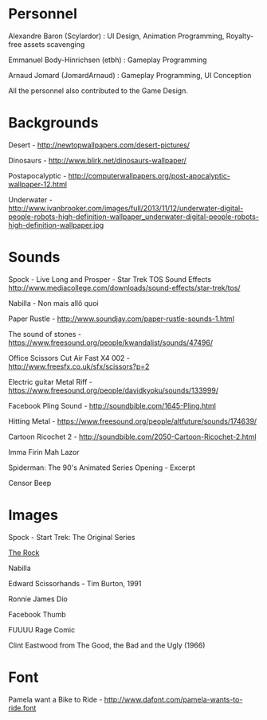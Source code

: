 Personnel
=========

Alexandre Baron (Scylardor) : UI Design, Animation Programming, Royalty-free assets scavenging

Emmanuel Body-Hinrichsen (etbh) : Gameplay Programming

Arnaud Jomard (JomardArnaud) : Gameplay Programming, UI Conception

All the personnel also contributed to the Game Design.

Backgrounds
===========

Desert - http://newtopwallpapers.com/desert-pictures/

Dinosaurs - http://www.blirk.net/dinosaurs-wallpaper/

Postapocalyptic - http://computerwallpapers.org/post-apocalyptic-wallpaper-12.html

Underwater - http://www.ivanbrooker.com/images/full/2013/11/12/underwater-digital-people-robots-high-definition-wallpaper_underwater-digital-people-robots-high-definition-wallpaper.jpg

Sounds
======

Spock - Live Long and Prosper - Star Trek TOS Sound Effects http://www.mediacollege.com/downloads/sound-effects/star-trek/tos/

Nabilla - Non mais allô quoi

Paper Rustle - http://www.soundjay.com/paper-rustle-sounds-1.html

The sound of stones - https://www.freesound.org/people/kwandalist/sounds/47496/

Office Scissors Cut Air Fast X4 002 - http://www.freesfx.co.uk/sfx/scissors?p=2

Electric guitar Metal Riff - https://www.freesound.org/people/davidkyoku/sounds/133999/

Facebook Pling Sound - http://soundbible.com/1645-Pling.html

Hitting Metal - https://www.freesound.org/people/altfuture/sounds/174639/

Cartoon Ricochet 2 -  http://soundbible.com/2050-Cartoon-Ricochet-2.html

Imma Firin Mah Lazor

Spiderman: The 90's Animated Series Opening - Excerpt 

Censor Beep

Images
======

Spock - Start Trek: The Original Series

[The Rock](http://2.bp.blogspot.com/-oeYJ74yTsw0/UP85jTlbQTI/AAAAAAAACTs/EfPrWkqaK0s/s1600/dwayne%20johnson.jpg)

Nabilla

Edward Scissorhands - Tim Burton, 1991

Ronnie James Dio

Facebook Thumb

FUUUU Rage Comic

Clint Eastwood from The Good, the Bad and the Ugly (1966)

Font
====

Pamela want a Bike to Ride - http://www.dafont.com/pamela-wants-to-ride.font
